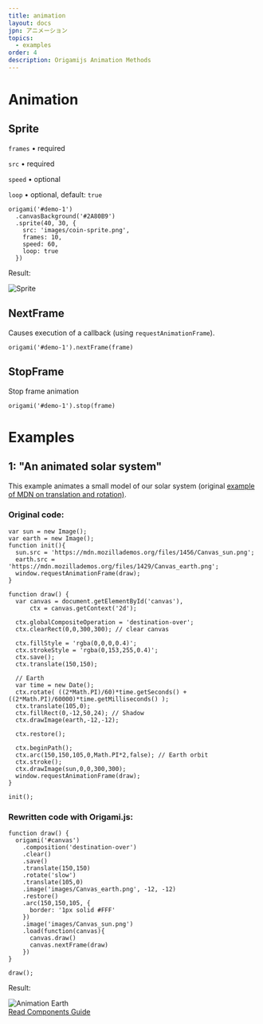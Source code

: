 ```yaml
---
title: animation
layout: docs
jpn: アニメーション
topics:
  - examples
order: 4
description: Origamijs Animation Methods
---
```


# Animation

## Sprite

<code class="language-javascript">frames</code> • required

<code class="language-javascript">src</code> • required

<code class="language-javascript">speed</code> • optional

<code class="language-javascript">loop</code> • optional, default: <code class="language-javascript">true</code>

<pre><code class="language-javascript">origami('#demo-1')
  .canvasBackground('#2A80B9')
  .sprite(40, 30, {
    src: 'images/coin-sprite.png',
    frames: 10,
    speed: 60,
    loop: true
  })</code></pre>

<div class="result">
    <p>Result:</p>
    <img src="{{ site.baseurl }}assets/images/examples/sprite.gif" alt="Sprite"/>
</div>

## NextFrame

Causes execution of a callback (using <code class="language-javascript">requestAnimationFrame</code>).

<pre><code class="language-javascript">origami('#demo-1').nextFrame(frame)</code></pre>

## StopFrame

Stop frame animation 

<pre><code class="language-javascript">origami('#demo-1').stop(frame)</code></pre>

# Examples

## 1: "An animated solar system"

<p>This example animates a small model of our solar system (original <a href="https://developer.mozilla.org/en-US/docs/Web/API/Canvas_API/Tutorial/Basic_animations" alt="Example of MDN translation and rotation"> example of MDN on translation and rotation)</a>.</p>

### Original code:

<pre><code class="language-javascript">var sun = new Image();
var earth = new Image();
function init(){
  sun.src = 'https://mdn.mozillademos.org/files/1456/Canvas_sun.png';
  earth.src = 'https://mdn.mozillademos.org/files/1429/Canvas_earth.png';
  window.requestAnimationFrame(draw);
}

function draw() {
  var canvas = document.getElementById('canvas'),
      ctx = canvas.getContext('2d');

  ctx.globalCompositeOperation = 'destination-over';
  ctx.clearRect(0,0,300,300); // clear canvas

  ctx.fillStyle = 'rgba(0,0,0,0.4)';
  ctx.strokeStyle = 'rgba(0,153,255,0.4)';
  ctx.save();
  ctx.translate(150,150);

  // Earth
  var time = new Date();
  ctx.rotate( ((2*Math.PI)/60)*time.getSeconds() + ((2*Math.PI)/60000)*time.getMilliseconds() );
  ctx.translate(105,0);
  ctx.fillRect(0,-12,50,24); // Shadow
  ctx.drawImage(earth,-12,-12);

  ctx.restore();

  ctx.beginPath();
  ctx.arc(150,150,105,0,Math.PI*2,false); // Earth orbit
  ctx.stroke();
  ctx.drawImage(sun,0,0,300,300);
  window.requestAnimationFrame(draw);
}

init();</code></pre>

### Rewritten code with Origami.js:

<pre><code class="language-javascript">function draw() {
  origami('#canvas')
    .composition('destination-over')
    .clear()
    .save()
    .translate(150,150)
    .rotate('slow')
    .translate(105,0)
    .image('images/Canvas_earth.png', -12, -12)
    .restore()
    .arc(150,150,105, {
      border: '1px solid #FFF'
    })
    .image('images/Canvas_sun.png')
    .load(function(canvas){
      canvas.draw()
      canvas.nextFrame(draw)
    })
}

draw();</code></pre>

<div class="result">
    <p>Result:</p>
    <img src="{{ site.baseurl }}assets/images/examples/animation-earth.gif" alt="Animation Earth"/>
</div>

<div class="read-wrapper">
    <a href="../5-components" class="btn btn-read">Read Components Guide</a>
</div>